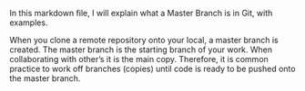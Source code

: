 In this markdown file, I will explain what a Master Branch is in Git, with examples.

When you clone a remote repository onto your local, a master branch is created. The master branch is the starting branch of your work. When collaborating with other’s it is the main copy. Therefore, it is common practice to work off branches (copies) until code is ready to be pushed onto the master branch.

